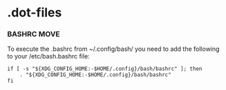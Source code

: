 # .dot-files

### BASHRC MOVE

To execute the .bashrc from ~/.config/bash/ you need to add the following to your /etc/bash.bashrc file:<br>
```
if [ -s "${XDG_CONFIG_HOME:-$HOME/.config}/bash/bashrc" ]; then
    . "${XDG_CONFIG_HOME:-$HOME/.config}/bash/bashrc"
fi
```
